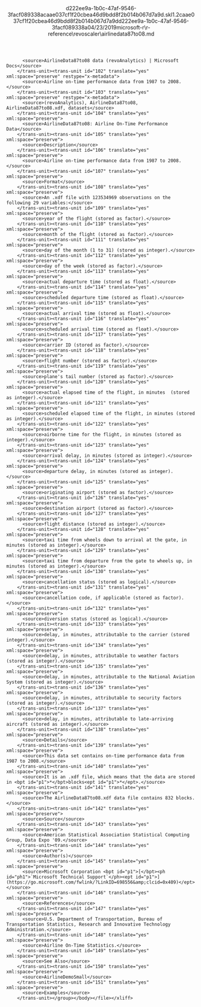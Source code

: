 <?xml version="1.0"?><xliff version="1.2" xmlns="urn:oasis:names:tc:xliff:document:1.2" xmlns:xsi="http://www.w3.org/2001/XMLSchema-instance" xsi:schemaLocation="urn:oasis:names:tc:xliff:document:1.2 xliff-core-1.2-transitional.xsd"><file datatype="xml" original="airlinedata87to08.md" source-language="en-US" target-language="en-US"><header><tool tool-id="mdxliff" tool-name="mdxliff" tool-version="1.0-1931010" tool-company="Microsoft" /><xliffext:skl_file_name xmlns:xliffext="urn:microsoft:content:schema:xliffextensions">d222ee9a-1b0c-47af-9546-3facf089338acaae037cf1f20cbea46d9bdd8f2b014b067d7a9d.skl</xliffext:skl_file_name><xliffext:version xmlns:xliffext="urn:microsoft:content:schema:xliffextensions">1.2</xliffext:version><xliffext:ms.openlocfilehash xmlns:xliffext="urn:microsoft:content:schema:xliffextensions">caae037cf1f20cbea46d9bdd8f2b014b067d7a9d</xliffext:ms.openlocfilehash><xliffext:ms.sourcegitcommit xmlns:xliffext="urn:microsoft:content:schema:xliffextensions">d222ee9a-1b0c-47af-9546-3facf089338a</xliffext:ms.sourcegitcommit><xliffext:ms.lasthandoff xmlns:xliffext="urn:microsoft:content:schema:xliffextensions">04/23/2019</xliffext:ms.lasthandoff><xliffext:ms.openlocfilepath xmlns:xliffext="urn:microsoft:content:schema:xliffextensions">microsoft-r\r-reference\revoscaler\airlinedata87to08.md</xliffext:ms.openlocfilepath></header><body><group id="content" extype="content"><trans-unit id="101" translate="yes" xml:space="preserve" restype="x-metadata">
          <source>AirlineData87to08 data (revoAnalytics) | Microsoft Docs</source>
        </trans-unit><trans-unit id="102" translate="yes" xml:space="preserve" restype="x-metadata">
          <source>Airline on-time performance data from 1987 to 2008.</source>
        </trans-unit><trans-unit id="103" translate="yes" xml:space="preserve" restype="x-metadata">
          <source>(revoAnalytics), AirlineData87to08, AirlineData87to08.xdf, datasets</source>
        </trans-unit><trans-unit id="104" translate="yes" xml:space="preserve">
          <source>AirlineData87to08: Airline On-Time Performance Data</source>
        </trans-unit><trans-unit id="105" translate="yes" xml:space="preserve">
          <source>Description</source>
        </trans-unit><trans-unit id="106" translate="yes" xml:space="preserve">
          <source>Airline on-time performance data from 1987 to 2008.</source>
        </trans-unit><trans-unit id="107" translate="yes" xml:space="preserve">
          <source>Format</source>
        </trans-unit><trans-unit id="108" translate="yes" xml:space="preserve">
          <source>An .xdf file with 123534969 observations on the following 29 variables:</source>
        </trans-unit><trans-unit id="109" translate="yes" xml:space="preserve">
          <source>year of the flight (stored as factor).</source>
        </trans-unit><trans-unit id="110" translate="yes" xml:space="preserve">
          <source>month of the flight (stored as factor).</source>
        </trans-unit><trans-unit id="111" translate="yes" xml:space="preserve">
          <source>day of the month (1 to 31) (stored as integer).</source>
        </trans-unit><trans-unit id="112" translate="yes" xml:space="preserve">
          <source>day of the week (stored as factor).</source>
        </trans-unit><trans-unit id="113" translate="yes" xml:space="preserve">
          <source>actual departure time (stored as float).</source>
        </trans-unit><trans-unit id="114" translate="yes" xml:space="preserve">
          <source>scheduled departure time (stored as float).</source>
        </trans-unit><trans-unit id="115" translate="yes" xml:space="preserve">
          <source>actual arrival time (stored as float).</source>
        </trans-unit><trans-unit id="116" translate="yes" xml:space="preserve">
          <source>scheduled arrival time (stored as float).</source>
        </trans-unit><trans-unit id="117" translate="yes" xml:space="preserve">
          <source>carrier ID (stored as factor).</source>
        </trans-unit><trans-unit id="118" translate="yes" xml:space="preserve">
          <source>flight number (stored as factor).</source>
        </trans-unit><trans-unit id="119" translate="yes" xml:space="preserve">
          <source>plane's tail number (stored as factor).</source>
        </trans-unit><trans-unit id="120" translate="yes" xml:space="preserve">
          <source>actual elapsed time of the flight, in minutes  (stored as integer).</source>
        </trans-unit><trans-unit id="121" translate="yes" xml:space="preserve">
          <source>scheduled elapsed time of the flight, in minutes (stored as integer).</source>
        </trans-unit><trans-unit id="122" translate="yes" xml:space="preserve">
          <source>airborne time for the flight, in minutes (stored as integer).</source>
        </trans-unit><trans-unit id="123" translate="yes" xml:space="preserve">
          <source>arrival delay, in minutes (stored as integer).</source>
        </trans-unit><trans-unit id="124" translate="yes" xml:space="preserve">
          <source>departure delay, in minutes (stored as integer).</source>
        </trans-unit><trans-unit id="125" translate="yes" xml:space="preserve">
          <source>originating airport (stored as factor).</source>
        </trans-unit><trans-unit id="126" translate="yes" xml:space="preserve">
          <source>destination airport (stored as factor).</source>
        </trans-unit><trans-unit id="127" translate="yes" xml:space="preserve">
          <source>flight distance (stored as integer).</source>
        </trans-unit><trans-unit id="128" translate="yes" xml:space="preserve">
          <source>taxi time from wheels down to arrival at the gate, in minutes (stored as integer).</source>
        </trans-unit><trans-unit id="129" translate="yes" xml:space="preserve">
          <source>taxi time from departure from the gate to wheels up, in minutes (stored as integer).</source>
        </trans-unit><trans-unit id="130" translate="yes" xml:space="preserve">
          <source>cancellation status (stored as logical).</source>
        </trans-unit><trans-unit id="131" translate="yes" xml:space="preserve">
          <source>cancellation code, if applicable (stored as factor).</source>
        </trans-unit><trans-unit id="132" translate="yes" xml:space="preserve">
          <source>diversion status (stored as logical).</source>
        </trans-unit><trans-unit id="133" translate="yes" xml:space="preserve">
          <source>delay, in minutes, attributable to the carrier (stored integer).</source>
        </trans-unit><trans-unit id="134" translate="yes" xml:space="preserve">
          <source>delay, in minutes, attributable to weather factors (stored as integer).</source>
        </trans-unit><trans-unit id="135" translate="yes" xml:space="preserve">
          <source>delay, in minutes, attributable to the National Aviation System (stored as integer).</source>
        </trans-unit><trans-unit id="136" translate="yes" xml:space="preserve">
          <source>delay, in minutes, attributable to security factors (stored as integer).</source>
        </trans-unit><trans-unit id="137" translate="yes" xml:space="preserve">
          <source>delay, in minutes, attributable to late-arriving aircraft (stored as integer).</source>
        </trans-unit><trans-unit id="138" translate="yes" xml:space="preserve">
          <source>Details</source>
        </trans-unit><trans-unit id="139" translate="yes" xml:space="preserve">
          <source>This data set contains on-time performance data from 1987 to 2008.</source>
        </trans-unit><trans-unit id="140" translate="yes" xml:space="preserve">
          <source>It is an .xdf file, which means that the data are stored in <bpt id="p1">*</bpt>blocks<ept id="p1">*</ept>.</source>
        </trans-unit><trans-unit id="141" translate="yes" xml:space="preserve">
          <source>The AirlineData87to08.xdf data file contains 832 blocks.</source>
        </trans-unit><trans-unit id="142" translate="yes" xml:space="preserve">
          <source>Source</source>
        </trans-unit><trans-unit id="143" translate="yes" xml:space="preserve">
          <source>American Statistical Association Statistical Computing Group, Data Expo '09.</source>
        </trans-unit><trans-unit id="144" translate="yes" xml:space="preserve">
          <source>Author(s)</source>
        </trans-unit><trans-unit id="145" translate="yes" xml:space="preserve">
          <source>Microsoft Corporation <bpt id="p1">[</bpt><ph id="ph1">`Microsoft Technical Support`</ph><ept id="p1">](https://go.microsoft.com/fwlink/?LinkID=698556&amp;clcid=0x409)</ept></source>
        </trans-unit><trans-unit id="146" translate="yes" xml:space="preserve">
          <source>References</source>
        </trans-unit><trans-unit id="147" translate="yes" xml:space="preserve">
          <source>U.S. Department of Transportation, Bureau of Transportation Statistics, Research and Innovative Technology Administration.</source>
        </trans-unit><trans-unit id="148" translate="yes" xml:space="preserve">
          <source>Airline On-Time Statistics.</source>
        </trans-unit><trans-unit id="149" translate="yes" xml:space="preserve">
          <source>See Also</source>
        </trans-unit><trans-unit id="150" translate="yes" xml:space="preserve">
          <source>AirlineDemoSmall</source>
        </trans-unit><trans-unit id="151" translate="yes" xml:space="preserve">
          <source>Examples</source>
        </trans-unit></group></body></file></xliff>